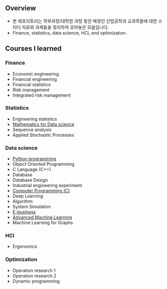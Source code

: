 ## Overview

- 본 레포지토리는 학부과정/대학원 과정 동안 배웠던 산업공학과 교과목들에 대한 스터디 자료와 과제들을 정리하여 모아놓은 모음입니다. 
- Finance, statistics, data science, HCI, and optimization.

## Courses I learned

### Finance

- Economic engineering
- Financial engineering
- Financial statistics
- Risk management
- Integrated risk management

### Statistics

- Engineering statistics
- [Mathematics for Data science](./Mathematic-for-Data-science/)
- Sequence analysis
- Applied Stochastic Processes

### Data science

- [Python programming](./Python-Programming/)
- Object Oriented Programming
- C Language (C++)
- Database
- Database Design
- Industrial engineering experiment
- [Computer Programming (C)](https://github.com/keywoongbae/Inha-Computer-programming-Project)
- Deep Learning
- Algorithm
- System Simulation
- [E-business](https://github.com/keywoongbae/Inha-Homepage-Project)
- [Advanced Machine Learning](https://github.com/keywoongbae/Inha-ML-Term-Project)
- Machine Learning for Graphs

### HCI

- Ergonomics

### Optimization

- Operation research 1
- Operation research 2
- Dynamic programming